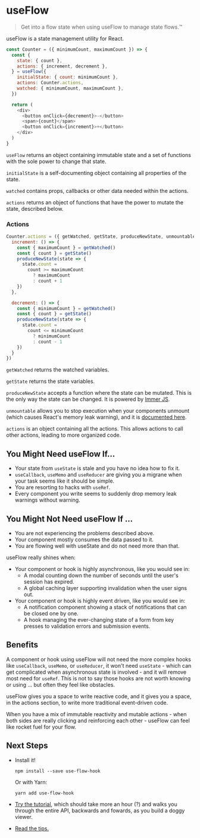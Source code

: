 # useFlow

> Get into a flow state when using useFlow to manage state flows.™️

useFlow is a state management utility for React.

```js
const Counter = ({ minimumCount, maximumCount }) => {
  const {
    state: { count },
    actions: { increment, decrement },
  } = useFlow({
    initialState: { count: minimumCount },
    actions: Counter.actions,
    watched: { minimumCount, maximumCount },
  })

  return (
    <div>
      <button onClick={decrement}>-</button>
      <span>{count}</span>
      <button onClick={increment}>+</button>
    </div>
  )
}
```

`useFlow` returns an object containing immutable state and a set of functions with the sole power to change that state.

`initialState` is a self-documenting object containing all properties of the state.

`watched` contains props, callbacks or other data needed within the actions.

`actions` returns an object of functions that have the power to mutate the state, described below.

### **Actions**

```js
Counter.actions = ({ getWatched, getState, produceNewState, unmountable, actions }) => ({
  increment: () => {
    const { maximumCount } = getWatched()
    const { count } = getState()
    produceNewState(state => {
      state.count = 
        count >= maximumCount 
          ? maximumCount
          : count + 1
    })
  },

  decrement: () => {
    const { minimumCount } = getWatched()
    const { count } = getState()
    produceNewState(state => {
      state.count = 
        count <= minimumCount 
          ? minimumCount
          : count - 1
    })
  }
})
```

`getWatched` returns the watched variables.

`getState` returns the state variables.

`produceNewState` accepts a function where the state can be mutated. This is the only way the state can be changed. It is powered by [Immer JS](https://immerjs.github.io/immer/docs/introduction).

`unmountable` allows you to stop execution when your components unmount (which causes React's memory leak warning), and it is [documented here](documentation/fixing-memory-leaks.md).

`actions` is an object containing all the actions. This allows actions to call other actions, leading to more organized code.

## You Might Need useFlow If...

- Your state from `useState` is stale and you have no idea how to fix it.
- `useCallback`, `useMemo` and `useReducer` are giving you a migrane when your task seems like it should be simple.
- You are resorting to hacks with `useRef`.
- Every component you write seems to suddenly drop memory leak warnings without warning.

## You Might Not Need useFlow If ...

- You are not experiencing the problems described above.
- Your component mostly consumes the data passed to it.
- You are flowing well with useState and do not need more than that.

useFlow really shines when:

- Your component or hook is highly asynchronous, like you would see in:
  - A modal counting down the number of seconds until the user's session has expired.
  - A global caching layer supporting invalidation when the user signs out.
- Your component or hook is highly event driven, like you would see in:
  - A notification component showing a stack of notifications that can be closed one by one.
  - A hook managing the ever-changing state of a form from key presses to validation errors and submission events.

## Benefits

A component or hook using useFlow will not need the more complex hooks like `useCallback`, `useMemo`, or `useReducer`, it won't need `useState` - which can get complicated when asynchronous state is involved - and it will remove most need for `useRef`. This is not to say those hooks are not worth knowing or using ... but often they feel like obstacles.

useFlow gives you a space to write reactive code, and it gives you a space, in the actions section, to write more traditional event-driven code.

When you have a mix of immutable reactivity and mutable actions - when both sides are really clicking and reinforcing each other - useFlow can feel like rocket fuel for your flow.

## Next Steps

- Install it!
  ```
  npm install --save use-flow-hook
  ```

  Or with Yarn:

  ```
  yarn add use-flow-hook
  ```

- [Try the tutorial](documentation/tutorial.md), which should take more an hour (?) and walks you through the entire API, backwards and fowards, as you build a doggy viewer.
- [Read the tips.](documentation/tips.md)